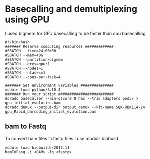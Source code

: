 # Basecalling and demultiplexing using GPU
I used bigmem for GPU basecalling to be faster than cpu basecalling
```
#!/bin/bash
####### Reserve computing resources #############
#SBATCH --time=24:00:00
#SBATCH --mem=40G
#SBATCH --partition=bigmem
#SBATCH --gres=gpu:1
#SBATCH --nodes=1
#SBATCH --ntasks=1
#SBATCH --cpus-per-task=4

####### Set environment variables ###############
module load python/3.10.4
####### Run your script #########################
dorado basecaller --min-qscore 8 hac --trim adapters pod5/ > gpu_initial_evolution.bam
dorado demux --output-dir output_demux --kit-name SQK-RBK114-24 gpu_Rapid_barcoding_initial_evolution.bam
```

## bam to Fastq
To convert bam files to fastq files I use module biobuild
```
module load biobuilds/2017.11
bamToFasq -i <BAM> -fq <fastq>
```
